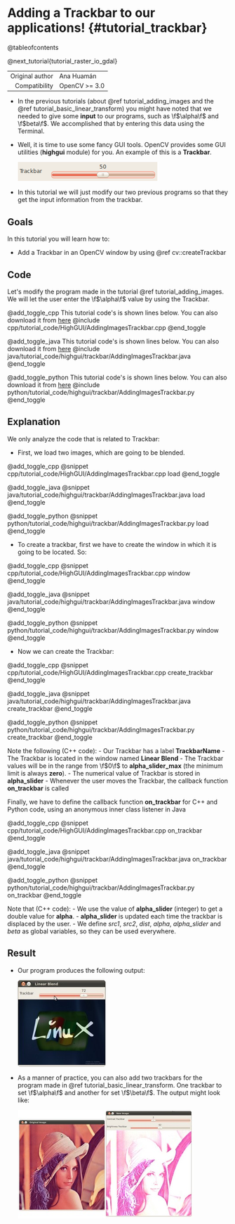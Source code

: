 Adding a Trackbar to our applications! {#tutorial_trackbar}
======================================

@tableofcontents

@next_tutorial{tutorial_raster_io_gdal}

|    |    |
| -: | :- |
| Original author | Ana Huamán |
| Compatibility | OpenCV >= 3.0 |


-   In the previous tutorials (about @ref tutorial_adding_images and the @ref tutorial_basic_linear_transform)
    you might have noted that we needed to give some **input** to our programs, such
    as \f$\alpha\f$ and \f$beta\f$. We accomplished that by entering this data using the Terminal.
-   Well, it is time to use some fancy GUI tools. OpenCV provides some GUI utilities (**highgui** module)
    for you. An example of this is a **Trackbar**.

    ![](images/Adding_Trackbars_Tutorial_Trackbar.png)

-   In this tutorial we will just modify our two previous programs so that they get the input
    information from the trackbar.

Goals
-----

In this tutorial you will learn how to:

-   Add a Trackbar in an OpenCV window by using @ref cv::createTrackbar

Code
----

Let's modify the program made in the tutorial @ref tutorial_adding_images. We will let the user enter the
\f$\alpha\f$ value by using the Trackbar.

@add_toggle_cpp
This tutorial code's is shown lines below. You can also download it from
[here](https://github.com/opencv/opencv/tree/5.x/samples/cpp/tutorial_code/HighGUI/AddingImagesTrackbar.cpp)
@include cpp/tutorial_code/HighGUI/AddingImagesTrackbar.cpp
@end_toggle

@add_toggle_java
This tutorial code's is shown lines below. You can also download it from
[here](https://github.com/opencv/opencv/tree/5.x/samples/java/tutorial_code/highgui/trackbar/AddingImagesTrackbar.java)
@include java/tutorial_code/highgui/trackbar/AddingImagesTrackbar.java
@end_toggle

@add_toggle_python
This tutorial code's is shown lines below. You can also download it from
[here](https://github.com/opencv/opencv/tree/5.x/samples/python/tutorial_code/highgui/trackbar/AddingImagesTrackbar.py)
@include python/tutorial_code/highgui/trackbar/AddingImagesTrackbar.py
@end_toggle

Explanation
-----------

We only analyze the code that is related to Trackbar:

-  First, we load two images, which are going to be blended.

@add_toggle_cpp
@snippet cpp/tutorial_code/HighGUI/AddingImagesTrackbar.cpp load
@end_toggle

@add_toggle_java
@snippet java/tutorial_code/highgui/trackbar/AddingImagesTrackbar.java load
@end_toggle

@add_toggle_python
@snippet python/tutorial_code/highgui/trackbar/AddingImagesTrackbar.py load
@end_toggle

-  To create a trackbar, first we have to create the window in which it is going to be located. So:

@add_toggle_cpp
@snippet cpp/tutorial_code/HighGUI/AddingImagesTrackbar.cpp window
@end_toggle

@add_toggle_java
@snippet java/tutorial_code/highgui/trackbar/AddingImagesTrackbar.java window
@end_toggle

@add_toggle_python
@snippet python/tutorial_code/highgui/trackbar/AddingImagesTrackbar.py window
@end_toggle

-  Now we can create the Trackbar:

@add_toggle_cpp
@snippet cpp/tutorial_code/HighGUI/AddingImagesTrackbar.cpp create_trackbar
@end_toggle

@add_toggle_java
@snippet java/tutorial_code/highgui/trackbar/AddingImagesTrackbar.java create_trackbar
@end_toggle

@add_toggle_python
@snippet python/tutorial_code/highgui/trackbar/AddingImagesTrackbar.py create_trackbar
@end_toggle

Note the following (C++ code):
    -   Our Trackbar has a label **TrackbarName**
    -   The Trackbar is located in the window named **Linear Blend**
    -   The Trackbar values will be in the range from \f$0\f$ to **alpha_slider_max** (the minimum
        limit is always **zero**).
    -   The numerical value of Trackbar is stored in **alpha_slider**
    -   Whenever the user moves the Trackbar, the callback function **on_trackbar** is called

Finally, we have to define the callback function **on_trackbar** for C++ and Python code, using an anonymous inner class listener in Java

@add_toggle_cpp
@snippet cpp/tutorial_code/HighGUI/AddingImagesTrackbar.cpp on_trackbar
@end_toggle

@add_toggle_java
@snippet java/tutorial_code/highgui/trackbar/AddingImagesTrackbar.java on_trackbar
@end_toggle

@add_toggle_python
@snippet python/tutorial_code/highgui/trackbar/AddingImagesTrackbar.py on_trackbar
@end_toggle

Note that (C++ code):
    -   We use the value of **alpha_slider** (integer) to get a double value for **alpha**.
    -   **alpha_slider** is updated each time the trackbar is displaced by the user.
    -   We define *src1*, *src2*, *dist*, *alpha*, *alpha_slider* and *beta* as global variables,
        so they can be used everywhere.

Result
------

-   Our program produces the following output:

    ![](images/Adding_Trackbars_Tutorial_Result_0.jpg)

-   As a manner of practice, you can also add two trackbars for the program made in
    @ref tutorial_basic_linear_transform. One trackbar to set \f$\alpha\f$ and another for set \f$\beta\f$. The output might
    look like:

    ![](images/Adding_Trackbars_Tutorial_Result_1.jpg)
